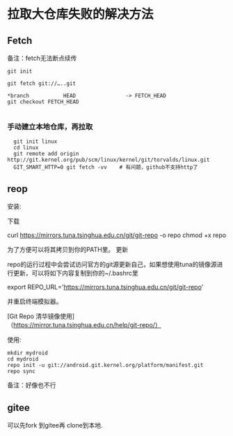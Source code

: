 # 拉取大仓库失败的解决方法

## Fetch

备注：fetch无法断点续传

```
git init

git fetch git://…..git

*branch           HEAD                -> FETCH_HEAD
git checkout FETCH_HEAD


``` 

### 手动建立本地仓库，再拉取

```
  git init linux
  cd linux
  git remote add origin http://git.kernel.org/pub/scm/linux/kernel/git/torvalds/linux.git
  GIT_SMART_HTTP=0 git fetch -vv    # 有问题，github不支持http了
```  

## reop

安装:

下载

curl https://mirrors.tuna.tsinghua.edu.cn/git/git-repo -o repo
chmod +x repo

为了方便可以将其拷贝到你的PATH里。
更新

repo的运行过程中会尝试访问官方的git源更新自己，如果想使用tuna的镜像源进行更新，可以将如下内容复制到你的~/.bashrc里

export REPO_URL='https://mirrors.tuna.tsinghua.edu.cn/git/git-repo'

并重启终端模拟器。

[Git Repo 清华镜像使用]（https://mirror.tuna.tsinghua.edu.cn/help/git-repo/）

使用:

```
mkdir mydroid
cd mydroid
repo init -u git://android.git.kernel.org/platform/manifest.git
repo sync

```

备注：好像也不行

## gitee

可以先fork 到gitee再 clone到本地.